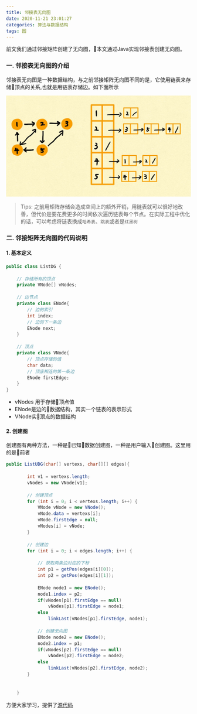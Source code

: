 ```yaml
---
title: 邻接表无向图
date: 2020-11-21 23:01:27
categories: 算法与数据结构
tags: 图
---
```


前文我们通过邻接矩阵创建了无向图，本文通过Java实现邻接表创建无向图。

### 一. 邻接表无向图的介绍

邻接表无向图是一种数据结构，与之前邻接矩阵无向图不同的是，它使用链表来存储顶点的关系,也就是用链表存储边。如下面所示

![title](https://raw.githubusercontent.com/Demo233/images/main/gitnote/2020/11/25/1606234936018-1606234945778.jpg)

> Tips: 之前用矩阵存储会造成空间上的额外开销，用链表就可以很好地改善，但代价是要花费更多的时间依次遍历链表每个节点。在实际工程中优化的话，可以考虑将链表换成``哈希表``、``跳表``或者是``红黑树``

### 二. 邻接矩阵无向图的代码说明

#### 1. 基本定义

```java
public class ListDG {

    // 存储所有的顶点
    private VNode[] vNodes;

    // 边节点
    private class ENode{
        // 边的索引
        int index;
        // 边的下一条边
        ENode next;
    }

    // 顶点
    private class VNode{
        // 顶点存储的值
        char data;
        // 顶底相连的第一条边
        ENode firstEdge;
    }
}
```

* vNodes 用于存储顶点值
* ENode是边的数据结构，其实一个链表的表示形式
* VNode实顶点的数据结构

#### 2. 创建图

创建图有两种方法，一种是已知数据创建图，一种是用户输入创建图。这里用的是前者

```java
public ListUDG(char[] vertexs, char[][] edges){

        int v1 = vertexs.length;
        vNodes = new VNode[v1];

        // 创建顶点
        for (int i = 0; i < vertexs.length; i++) {
            VNode vNode = new VNode();
            vNode.data = vertexs[i];
            vNode.firstEdge = null;
            vNodes[i] = vNode;
        }

        // 创建边
        for (int i = 0; i < edges.length; i++) {

            // 获取两条边对应的下标
            int p1 = getPos(edges[i][0]);
            int p2 = getPos(edges[i][1]);

            ENode node1 = new ENode();
            node1.index = p2;
            if(vNodes[p1].firstEdge == null)
                vNodes[p1].firstEdge = node1;
            else
                linkLast(vNodes[p1].firstEdge, node1);

            // 创建无向图
            ENode node2 = new ENode();
            node2.index = p1;
            if(vNodes[p2].firstEdge == null)
                vNodes[p2].firstEdge = node2;
            else
                linkLast(vNodes[p2].firstEdge, node2);
        }


    }
```

方便大家学习，提供了[源代码](https://github.com/Demo233/algorithm/blob/master/src/main/java/com/paic/graph/ListDG.java)


